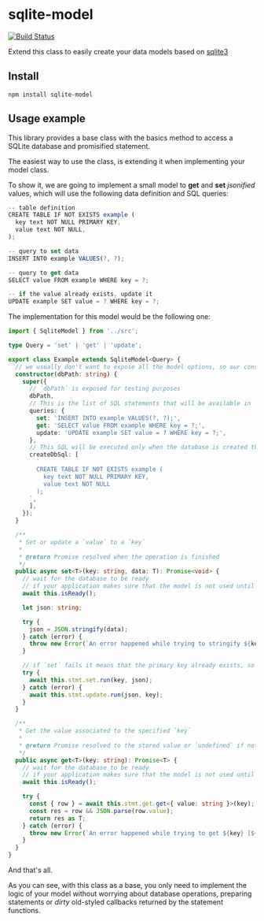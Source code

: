 # sqlite-model

[![Build Status](https://travis-ci.org/danikaze/sqlite-model.svg?branch=master)](https://travis-ci.org/danikaze/sqlite-model)

Extend this class to easily create your data models based on [sqlite3](https://github.com/mapbox/node-sqlite3)

## Install

```
npm install sqlite-model
```

## Usage example

This library provides a base class with the basics method to access a SQLite database and promisified statement.

The easiest way to use the class, is extending it when implementing your model class.

To show it, we are going to implement a small model to **get** and **set** _jsonified_ values, which will use the following data definition and SQL queries:

```ts
-- table definition
CREATE TABLE IF NOT EXISTS example (
  key text NOT NULL PRIMARY KEY,
  value text NOT NULL,
);

-- query to set data
INSERT INTO example VALUES(?, ?);

-- query to get data
SELECT value FROM example WHERE key = ?;

-- if the value already exists, update it
UPDATE example SET value = ? WHERE key = ?;
```

The implementation for this model would be the following one:

```ts
import { SqliteModel } from '../src';

type Query = 'set' | 'get' | 'update';

export class Example extends SqliteModel<Query> {
  // we usually don't want to expose all the model options, so our constructor will have a different interface
  constructor(dbPath: string) {
    super({
      // `dbPath` is exposed for testing purposes
      dbPath,
      // This is the list of SQL statements that will be available in `this.stmt` to be used by the methods of your model
      queries: {
        set: 'INSERT INTO example VALUES(?, ?);',
        get: 'SELECT value FROM example WHERE key = ?;',
        update: 'UPDATE example SET value = ? WHERE key = ?;',
      },
      // This SQL will be executed only when the database is created the first time
      createDbSql: [
        `
        CREATE TABLE IF NOT EXISTS example (
          key text NOT NULL PRIMARY KEY,
          value text NOT NULL
        );
      `,
      ],
    });
  }

  /**
   * Set or update a `value` to a `key`
   *
   * @return Promise resolved when the operation is finished
   */
  public async set<T>(key: string, data: T): Promise<void> {
    // wait for the database to be ready
    // if your application makes sure that the model is not used until is ready, this line wouldn't be required, but it doesn't hurt to have it
    await this.isReady();

    let json: string;

    try {
      json = JSON.stringify(data);
    } catch (error) {
      throw new Error(`An error happened while trying to stringify ${key}`);
    }

    // if `set` fails it means that the primary key already exists, so we just try to update it
    try {
      await this.stmt.set.run(key, json);
    } catch (error) {
      await this.stmt.update.run(json, key);
    }
  }

  /**
   * Get the value associated to the specified `key`
   *
   * @return Promise resolved to the stored value or `undefined` if not found
   */
  public async get<T>(key: string): Promise<T> {
    // wait for the database to be ready
    // if your application makes sure that the model is not used until is ready, this line wouldn't be required, but it doesn't hurt to have it
    await this.isReady();

    try {
      const { row } = await this.stmt.get.get<{ value: string }>(key);
      const res = row && JSON.parse(row.value);
      return res as T;
    } catch (error) {
      throw new Error(`An error happened while trying to get ${key} [${error}]`);
    }
  }
}
```

And that's all.

As you can see, with this class as a base, you only need to implement the logic of your model without worrying about database operations, preparing statements or _dirty_ old-styled callbacks returned by the statement functions.
